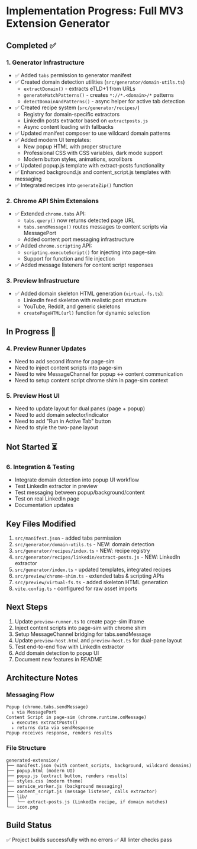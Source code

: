 # Implementation Progress: Full MV3 Extension Generator

## Completed ✅

### 1. Generator Infrastructure
- ✅ Added `tabs` permission to generator manifest
- ✅ Created domain detection utilities (`src/generator/domain-utils.ts`)
  - `extractDomain()` - extracts eTLD+1 from URLs
  - `generateMatchPatterns()` - creates `*://*.<domain>/*` patterns
  - `detectDomainAndPatterns()` - async helper for active tab detection
- ✅ Created recipe system (`src/generator/recipes/`)
  - Registry for domain-specific extractors
  - LinkedIn posts extractor based on `extractposts.js`
  - Async content loading with fallbacks
- ✅ Updated manifest composer to use wildcard domain patterns
- ✅ Added modern UI templates:
  - New popup HTML with proper structure
  - Professional CSS with CSS variables, dark mode support
  - Modern button styles, animations, scrollbars
- ✅ Updated popup.js template with extract-posts functionality
- ✅ Enhanced background.js and content_script.js templates with messaging
- ✅ Integrated recipes into `generateZip()` function

### 2. Chrome API Shim Extensions
- ✅ Extended `chrome.tabs` API:
  - `tabs.query()` now returns detected page URL
  - `tabs.sendMessage()` routes messages to content scripts via MessagePort
  - Added content port messaging infrastructure
- ✅ Added `chrome.scripting` API:
  - `scripting.executeScript()` for injecting into page-sim
  - Support for function and file injection
- ✅ Added message listeners for content script responses

### 3. Preview Infrastructure
- ✅ Added domain skeleton HTML generation (`virtual-fs.ts`):
  - LinkedIn feed skeleton with realistic post structure
  - YouTube, Reddit, and generic skeletons
  - `createPageHTML(url)` function for dynamic selection

## In Progress 🚧

### 4. Preview Runner Updates
- Need to add second iframe for page-sim
- Need to inject content scripts into page-sim
- Need to wire MessageChannel for popup ↔ content communication
- Need to setup content script chrome shim in page-sim context

### 5. Preview Host UI
- Need to update layout for dual panes (page + popup)
- Need to add domain selector/indicator
- Need to add "Run in Active Tab" button
- Need to style the two-pane layout

## Not Started ⏳

### 6. Integration & Testing
- Integrate domain detection into popup UI workflow
- Test LinkedIn extractor in preview
- Test messaging between popup/background/content
- Test on real LinkedIn page
- Documentation updates

## Key Files Modified

1. `src/manifest.json` - added tabs permission
2. `src/generator/domain-utils.ts` - NEW: domain detection
3. `src/generator/recipes/index.ts` - NEW: recipe registry
4. `src/generator/recipes/linkedin/extract-posts.js` - NEW: LinkedIn extractor
5. `src/generator/index.ts` - updated templates, integrated recipes
6. `src/preview/chrome-shim.ts` - extended tabs & scripting APIs
7. `src/preview/virtual-fs.ts` - added skeleton HTML generation
8. `vite.config.ts` - configured for raw asset imports

## Next Steps

1. Update `preview-runner.ts` to create page-sim iframe
2. Inject content scripts into page-sim with chrome shim
3. Setup MessageChannel bridging for tabs.sendMessage
4. Update `preview-host.html` and `preview-host.ts` for dual-pane layout
5. Test end-to-end flow with LinkedIn extractor
6. Add domain detection to popup UI
7. Document new features in README

## Architecture Notes

### Messaging Flow
```
Popup (chrome.tabs.sendMessage)
  ↓ via MessagePort
Content Script in page-sim (chrome.runtime.onMessage)
  ↓ executes extractPosts()
  ↓ returns data via sendResponse
Popup receives response, renders results
```

### File Structure
```
generated-extension/
├── manifest.json (with content_scripts, background, wildcard domains)
├── popup.html (modern UI)
├── popup.js (extract button, renders results)
├── styles.css (modern theme)
├── service_worker.js (background messaging)
├── content_script.js (message listener, calls extractor)
├── lib/
│   └── extract-posts.js (LinkedIn recipe, if domain matches)
└── icon.png
```

## Build Status

✅ Project builds successfully with no errors
✅ All linter checks pass

